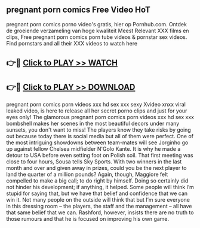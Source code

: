 ## pregnant porn comics Free Video HoT 

pregnant porn comics porno video's gratis, hier op Pornhub.com. Ontdek de groeiende verzameling van hoge kwaliteit Meest Relevant XXX films en clips,
Free pregnant porn comics porn tube videos & pornstar sex videos. Find pornstars and all their XXX videos to watch here


## 👉🔴 [Click to PLAY >> WATCH](http://us.freeplayer.one?title=pregnant_porn_comics&ref=16D)

## 👉🔴 [Click to PLAY >> DOWNLOAD](http://us.freeplayer.one?title=pregnant_porn_comics&ref=16D)


pregnant porn comics porn videos xxx hd sex xxx sexy Xvideo xnxx viral leaked video, is here to release all her secret porno clips and just for your eyes only! The glamorous pregnant porn comics porn videos xxx hd sex xxx bombshell makes her scenes in the most beautiful decors under many sunsets, you don't want to miss! The players know they take risks by going out because today there is social media but all of them were perfect. One of the most intriguing showdowns between team-mates will see Jorginho go up against fellow Chelsea midfielder N'Golo Kante. It is why he made a detour to USA before even setting foot on Polish soil. That first meeting was close to four hours, Sousa tells Sky Sports. With two winners in the last month and over and given away in prizes, could you be the next player to land the quarter of a million pounds? Again, though, Maggiore felt compelled to make a big call; to do right by himself. Doing so certainly did not hinder his development; if anything, it helped. Some people will think I’m stupid for saying that, but we have that belief and confidence that we can win it. Not many people on the outside will think that but I’m sure everyone in this dressing room – the players, the staff and the management – all have that same belief that we can. Rashford, however, insists there are no truth to those rumours and that he is focused on improving his own game.